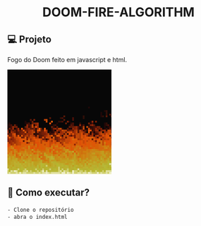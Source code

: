 <h1 align="center"> DOOM-FIRE-ALGORITHM</h1>

## 💻 Projeto
<p>Fogo do Doom feito em javascript e html.</p>

<img align="center" src="Doom-Fire.gif" alt="Logo">

## 🚀 Como executar?
```
- Clone o repositório
- abra o index.html

```
